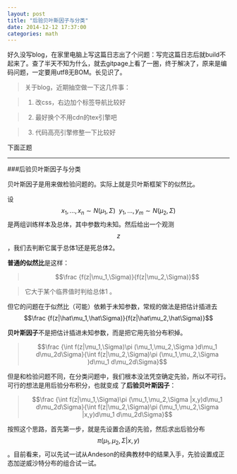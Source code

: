 ```yaml
---
layout: post
title: "后验贝叶斯因子与分类"
date: 2014-12-12 17:37:00
categories: math
---
```


好久没写blog，在家里电脑上写这篇日志出了个问题：写完这篇日志后就build不起来了。查了半天不知为什么，就去gitpage上看了一圈，终于解决了，原来是编码问题，一定要用utf8无BOM。长见识了。

>关于blog，近期抽空做一下这几件事：

>1. 改css，右边加个标签导航比较好

>2. 最好换个不用cdn的tex引擎吧

>3. 代码高亮引擎修整一下比较好


下面正题

---------

###后验贝叶斯因子与分类

贝叶斯因子是用来做检验问题的。实际上就是贝叶斯框架下的似然比。

设$$x_1,...,x_n\sim N(\mu_1,\Sigma)\ \ y_1,...,y_m\sim N(\mu_2,\Sigma)$$是两组训练样本及总体，其中参数均未知。然后给出一个观测$$z$$，我们去判断它属于总体1还是死总体2。

**普通的似然比**是这样：

>$$\frac {f(z|\mu_1,\Sigma)}{f(z|\mu_2,\Sigma)}$$

>它大于某个临界值时判给总体1 。

但它的问题在于似然比（可能）依赖于未知参数，常规的做法是把估计插进去$$\frac {f(z|\hat\mu_1,\hat\Sigma)}{f(z|\hat\mu_2,\hat\Sigma)}$$

**贝叶斯因子**不是把估计插进未知参数，而是把它用先验分布积掉。

>$$\frac {\int f(z|\mu_1,\Sigma)\pi (\mu_1,\mu_2,\Sigma )d\mu_1 d\mu_2d\Sigma}{\int f(z|\mu_2,\Sigma)\pi (\mu_1,\mu_2,\Sigma )d\mu_1 d\mu_2d\Sigma}$$

但是和检验问题不同，在分类问题中，我们根本没法凭空确定先验，所以不可行。可行的想法是用后验分布积分，也就变成 了**后验贝叶斯因子**：

>$$\frac {\int f(z|\mu_1,\Sigma)\pi (\mu_1,\mu_2,\Sigma |x,y)d\mu_1 d\mu_2d\Sigma}{\int f(z|\mu_2,\Sigma)\pi (\mu_1,\mu_2,\Sigma |x,y)d\mu_1 d\mu_2d\Sigma}$$

按照这个思路，首先第一步，就是先设置合适的先验，然后求出后验分布$$\pi (\mu_1,\mu_2,\Sigma |x,y)$$ 。目前看来，可以先试一试从Andeson的经典教材中的结果入手，先验设置成正态加逆威沙特分布的组合试一试。
